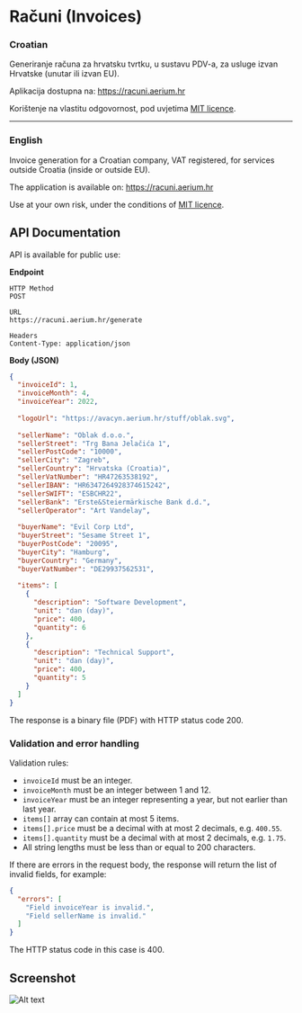 # Računi (Invoices)

### Croatian

Generiranje računa za hrvatsku tvrtku, u sustavu PDV-a, za usluge izvan Hrvatske (unutar ili izvan EU).

Aplikacija dostupna na: https://racuni.aerium.hr

Korištenje na vlastitu odgovornost, pod uvjetima [MIT licence](https://github.com/karabaja4/racuni/blob/master/LICENSE).

***

### English

Invoice generation for a Croatian company, VAT registered, for services outside Croatia (inside or outside EU).

The application is available on: https://racuni.aerium.hr

Use at your own risk, under the conditions of [MIT licence](https://github.com/karabaja4/racuni/blob/master/LICENSE).

## API Documentation

API is available for public use:

**Endpoint**
```
HTTP Method
POST

URL
https://racuni.aerium.hr/generate

Headers
Content-Type: application/json
```

**Body (JSON)**
```json
{
  "invoiceId": 1,
  "invoiceMonth": 4,
  "invoiceYear": 2022,
  
  "logoUrl": "https://avacyn.aerium.hr/stuff/oblak.svg",
  
  "sellerName": "Oblak d.o.o.",
  "sellerStreet": "Trg Bana Jelačića 1",
  "sellerPostCode": "10000",
  "sellerCity": "Zagreb",
  "sellerCountry": "Hrvatska (Croatia)",
  "sellerVatNumber": "HR47263538192",
  "sellerIBAN": "HR6347264928374615242",
  "sellerSWIFT": "ESBCHR22",
  "sellerBank": "Erste&Steiermärkische Bank d.d.",
  "sellerOperator": "Art Vandelay",
  
  "buyerName": "Evil Corp Ltd",
  "buyerStreet": "Sesame Street 1",
  "buyerPostCode": "20095",
  "buyerCity": "Hamburg",
  "buyerCountry": "Germany",
  "buyerVatNumber": "DE29937562531",
  
  "items": [
    {
      "description": "Software Development",
      "unit": "dan (day)",
      "price": 400,
      "quantity": 6
    },
    {
      "description": "Technical Support",
      "unit": "dan (day)",
      "price": 400,
      "quantity": 5
    }
  ]
}
```
The response is a binary file (PDF) with HTTP status code 200.

### Validation and error handling

Validation rules:

* `invoiceId` must be an integer.
* `invoiceMonth` must be an integer between 1 and 12.
* `invoiceYear` must be an integer representing a year, but not earlier than last year.
* `items[]` array can contain at most 5 items.
* `items[].price` must be a decimal with at most 2 decimals, e.g. `400.55`.
* `items[].quantity` must be a decimal with at most 2 decimals, e.g. `1.75`.
* All string lengths must be less than or equal to 200 characters.

If there are errors in the request body, the response will return the list of invalid fields, for example:

```json
{
  "errors": [
    "Field invoiceYear is invalid.",
    "Field sellerName is invalid."
  ]
}
```
The HTTP status code in this case is 400.

## Screenshot

![Alt text](https://user-images.githubusercontent.com/1043015/209738631-46230f36-161a-402f-9955-7e40ab2d6147.png)
